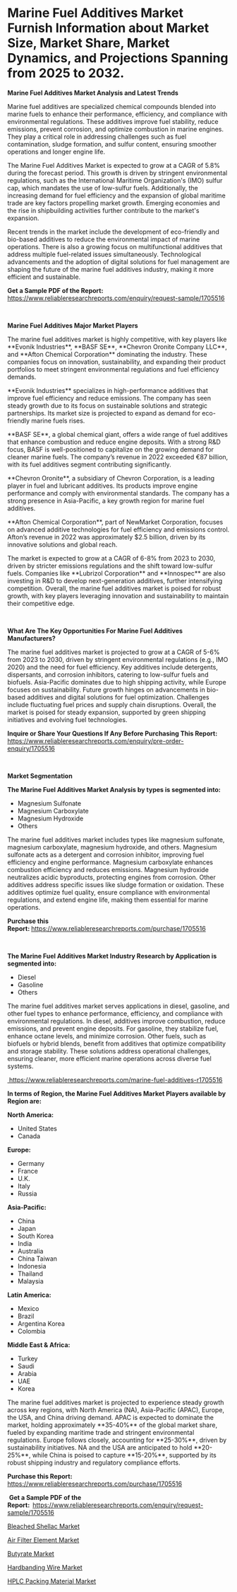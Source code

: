 <p><h1>Marine Fuel Additives Market Furnish Information about Market Size, Market Share, Market Dynamics, and Projections Spanning from 2025 to 2032.</h1></p><p><strong>Marine Fuel Additives Market Analysis and Latest Trends</strong></p>
<p><p>Marine fuel additives are specialized chemical compounds blended into marine fuels to enhance their performance, efficiency, and compliance with environmental regulations. These additives improve fuel stability, reduce emissions, prevent corrosion, and optimize combustion in marine engines. They play a critical role in addressing challenges such as fuel contamination, sludge formation, and sulfur content, ensuring smoother operations and longer engine life.</p><p>The Marine Fuel Additives Market is expected to grow at a CAGR of 5.8% during the forecast period. This growth is driven by stringent environmental regulations, such as the International Maritime Organization's (IMO) sulfur cap, which mandates the use of low-sulfur fuels. Additionally, the increasing demand for fuel efficiency and the expansion of global maritime trade are key factors propelling market growth. Emerging economies and the rise in shipbuilding activities further contribute to the market's expansion.</p><p>Recent trends in the market include the development of eco-friendly and bio-based additives to reduce the environmental impact of marine operations. There is also a growing focus on multifunctional additives that address multiple fuel-related issues simultaneously. Technological advancements and the adoption of digital solutions for fuel management are shaping the future of the marine fuel additives industry, making it more efficient and sustainable.</p></p>
<p><strong>Get a Sample PDF of the Report:&nbsp;</strong> <a href="https://www.reliableresearchreports.com/enquiry/request-sample/1705516?utm_campaign=37&utm_medium=2&utm_source=Github&utm_content=ia&utm_term=27012025&utm_id=marine-fuel-additives">https://www.reliableresearchreports.com/enquiry/request-sample/1705516</a></p>
<p>&nbsp;</p>
<p><strong>Marine Fuel Additives Major Market Players</strong></p>
<p><p>The marine fuel additives market is highly competitive, with key players like **Evonik Industries**, **BASF SE**, **Chevron Oronite Company LLC**, and **Afton Chemical Corporation** dominating the industry. These companies focus on innovation, sustainability, and expanding their product portfolios to meet stringent environmental regulations and fuel efficiency demands.</p><p>**Evonik Industries** specializes in high-performance additives that improve fuel efficiency and reduce emissions. The company has seen steady growth due to its focus on sustainable solutions and strategic partnerships. Its market size is projected to expand as demand for eco-friendly marine fuels rises.</p><p>**BASF SE**, a global chemical giant, offers a wide range of fuel additives that enhance combustion and reduce engine deposits. With a strong R&D focus, BASF is well-positioned to capitalize on the growing demand for cleaner marine fuels. The company’s revenue in 2022 exceeded €87 billion, with its fuel additives segment contributing significantly.</p><p>**Chevron Oronite**, a subsidiary of Chevron Corporation, is a leading player in fuel and lubricant additives. Its products improve engine performance and comply with environmental standards. The company has a strong presence in Asia-Pacific, a key growth region for marine fuel additives.</p><p>**Afton Chemical Corporation**, part of NewMarket Corporation, focuses on advanced additive technologies for fuel efficiency and emissions control. Afton’s revenue in 2022 was approximately $2.5 billion, driven by its innovative solutions and global reach.</p><p>The market is expected to grow at a CAGR of 6-8% from 2023 to 2030, driven by stricter emissions regulations and the shift toward low-sulfur fuels. Companies like **Lubrizol Corporation** and **Innospec** are also investing in R&D to develop next-generation additives, further intensifying competition. Overall, the marine fuel additives market is poised for robust growth, with key players leveraging innovation and sustainability to maintain their competitive edge.</p></p>
<p>&nbsp;</p>
<p><strong>What Are The Key Opportunities For Marine Fuel Additives Manufacturers?</strong></p>
<p><p>The marine fuel additives market is projected to grow at a CAGR of 5-6% from 2023 to 2030, driven by stringent environmental regulations (e.g., IMO 2020) and the need for fuel efficiency. Key additives include detergents, dispersants, and corrosion inhibitors, catering to low-sulfur fuels and biofuels. Asia-Pacific dominates due to high shipping activity, while Europe focuses on sustainability. Future growth hinges on advancements in bio-based additives and digital solutions for fuel optimization. Challenges include fluctuating fuel prices and supply chain disruptions. Overall, the market is poised for steady expansion, supported by green shipping initiatives and evolving fuel technologies.</p></p>
<p><strong>Inquire or Share Your Questions If Any Before Purchasing This Report:</strong> <a href="https://www.reliableresearchreports.com/enquiry/pre-order-enquiry/1705516?utm_campaign=37&utm_medium=2&utm_source=Github&utm_content=ia&utm_term=27012025&utm_id=marine-fuel-additives">https://www.reliableresearchreports.com/enquiry/pre-order-enquiry/1705516</a></p>
<p>&nbsp;</p>
<p><strong>Market Segmentation</strong></p>
<p><strong>The Marine Fuel Additives Market Analysis by types is segmented into:</strong></p>
<p><ul><li>Magnesium Sulfonate</li><li>Magnesium Carboxylate</li><li>Magnesium Hydroxide</li><li>Others</li></ul></p>
<p><p>The marine fuel additives market includes types like magnesium sulfonate, magnesium carboxylate, magnesium hydroxide, and others. Magnesium sulfonate acts as a detergent and corrosion inhibitor, improving fuel efficiency and engine performance. Magnesium carboxylate enhances combustion efficiency and reduces emissions. Magnesium hydroxide neutralizes acidic byproducts, protecting engines from corrosion. Other additives address specific issues like sludge formation or oxidation. These additives optimize fuel quality, ensure compliance with environmental regulations, and extend engine life, making them essential for marine operations.</p></p>
<p><strong>Purchase this Report:&nbsp;</strong><a href="https://www.reliableresearchreports.com/purchase/1705516?utm_campaign=37&utm_medium=2&utm_source=Github&utm_content=ia&utm_term=27012025&utm_id=marine-fuel-additives">https://www.reliableresearchreports.com/purchase/1705516</a></p>
<p>&nbsp;</p>
<p><strong>The Marine Fuel Additives Market Industry Research by Application is segmented into:</strong></p>
<p><ul><li>Diesel</li><li>Gasoline</li><li>Others</li></ul></p>
<p><p>The marine fuel additives market serves applications in diesel, gasoline, and other fuel types to enhance performance, efficiency, and compliance with environmental regulations. In diesel, additives improve combustion, reduce emissions, and prevent engine deposits. For gasoline, they stabilize fuel, enhance octane levels, and minimize corrosion. Other fuels, such as biofuels or hybrid blends, benefit from additives that optimize compatibility and storage stability. These solutions address operational challenges, ensuring cleaner, more efficient marine operations across diverse fuel systems.</p></p>
<p><a href="https://www.reliableresearchreports.com/marine-fuel-additives-r1705516?utm_campaign=37&utm_medium=2&utm_source=Github&utm_content=ia&utm_term=27012025&utm_id=marine-fuel-additives">&nbsp;https://www.reliableresearchreports.com/marine-fuel-additives-r1705516</a></p>
<p><strong>In terms of Region, the Marine Fuel Additives Market Players available by Region are:</strong></p>
<p>
    <p> <strong> North America: </strong>
        <ul>
            <li>United States</li>
            <li>Canada</li>
        </ul>
        </p> 
    <p> <strong> Europe: </strong>
        <ul>
            <li>Germany</li>
            <li>France</li>
            <li>U.K.</li>
            <li>Italy</li>
            <li>Russia</li>
        </ul>
        </p> 
    <p> <strong> Asia-Pacific: </strong>
        <ul>
            <li>China</li>
            <li>Japan</li>
            <li>South Korea</li>
            <li>India</li>
            <li>Australia</li>
            <li>China Taiwan</li>
            <li>Indonesia</li>
            <li>Thailand</li>
            <li>Malaysia</li>
        </ul>
        </p> 
    <p> <strong> Latin America: </strong>
        <ul>
            <li>Mexico</li>
            <li>Brazil</li>
            <li>Argentina Korea</li>
            <li>Colombia</li>
        </ul>
        </p> 
    <p> <strong> Middle East & Africa: </strong>
        <ul>
            <li>Turkey</li>
            <li>Saudi</li>
            <li>Arabia</li>
            <li>UAE</li>
            <li>Korea</li>
        </ul>
    </p>
    </p>
<p><p>The marine fuel additives market is projected to experience steady growth across key regions, with North America (NA), Asia-Pacific (APAC), Europe, the USA, and China driving demand. APAC is expected to dominate the market, holding approximately **35-40%** of the global market share, fueled by expanding maritime trade and stringent environmental regulations. Europe follows closely, accounting for **25-30%**, driven by sustainability initiatives. NA and the USA are anticipated to hold **20-25%**, while China is poised to capture **15-20%**, supported by its robust shipping industry and regulatory compliance efforts.</p></p>
<p><strong>Purchase this Report: </strong><a href="https://www.reliableresearchreports.com/purchase/1705516?utm_campaign=37&utm_medium=2&utm_source=Github&utm_content=ia&utm_term=27012025&utm_id=marine-fuel-additives">https://www.reliableresearchreports.com/purchase/1705516</a></p>
<p>&nbsp;<strong>Get a Sample PDF of the Report:&nbsp;&nbsp;</strong><a href="https://www.reliableresearchreports.com/enquiry/request-sample/1705516?utm_campaign=37&utm_medium=2&utm_source=Github&utm_content=ia&utm_term=27012025&utm_id=marine-fuel-additives">https://www.reliableresearchreports.com/enquiry/request-sample/1705516</a></p>
<p><strong></strong></p>
<p><p><a href="https://github.com/aksayvoogdt/Market-Research-Report-List-1/blob/main/bleached-shellac-market.md?utm_campaign=37&utm_medium=2&utm_source=Github&utm_content=ia&utm_term=27012025&utm_id=marine-fuel-additives">Bleached Shellac Market</a></p><p><a href="https://github.com/guneycigdem35/Market-Research-Report-List-5/blob/main/air-filter-element-market.md?utm_campaign=37&utm_medium=2&utm_source=Github&utm_content=ia&utm_term=27012025&utm_id=marine-fuel-additives">Air Filter Element Market</a></p><p><a href="https://github.com/alasmyayock/Market-Research-Report-List-1/blob/main/butyrate-market.md?utm_campaign=37&utm_medium=2&utm_source=Github&utm_content=ia&utm_term=27012025&utm_id=marine-fuel-additives">Butyrate Market</a></p><p><a href="https://github.com/eusoffyhanty/Market-Research-Report-List-1/blob/main/hardbanding-wire-market.md?utm_campaign=37&utm_medium=2&utm_source=Github&utm_content=ia&utm_term=27012025&utm_id=marine-fuel-additives">Hardbanding Wire Market</a></p><p><a href="https://github.com/itayjedhe/Market-Research-Report-List-1/blob/main/hplc-packing-material-market.md?utm_campaign=37&utm_medium=2&utm_source=Github&utm_content=ia&utm_term=27012025&utm_id=marine-fuel-additives">HPLC Packing Material Market</a></p></p>